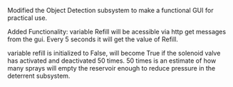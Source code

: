 Modified the Object Detection subsystem to make a functional GUI for practical use.

Added Functionality:
  variable Refill will be acessible via http get messages from the gui. Every 5 seconds it will get the value of Refill. 

  variable refill is initialized to False, will become True if the solenoid valve has activated and deactivated 50 times. 
  50 times is an estimate of how many sprays will empty the reservoir enough to reduce pressure in the deterrent subsystem. 
